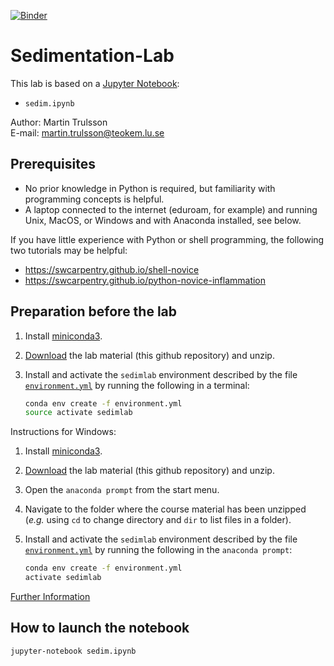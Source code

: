[![Binder](https://mybinder.org/badge_logo.svg)](https://mybinder.org/v2/gh/trulle82/Sedimentation-Lab/HEAD?labpath=https%3A%2F%2Fgithub.com%2Ftrulle82%2FSedimentation-Lab%2Fblob%2Fmain%2Fsedim.ipynb)

# Sedimentation-Lab

This lab is based on a [Jupyter Notebook](http://jupyter.org):
- `sedim.ipynb`

Author: Martin Trulsson<br>
E-mail: martin.trulsson@teokem.lu.se 

## Prerequisites

- No prior knowledge in Python is required, but familiarity with programming concepts is helpful.
- A laptop connected to the internet (eduroam, for example) and running Unix, MacOS, or Windows and with Anaconda installed, see below.

If you have little experience with Python or shell programming, the following two tutorials may be helpful:

- https://swcarpentry.github.io/shell-novice
- https://swcarpentry.github.io/python-novice-inflammation

## Preparation before the lab

1. Install [miniconda3](https://conda.io/miniconda.html).
2. [Download](https://github.com/gitesei/Sedimentation-Lab/archive/master.zip) the lab material
   (this github repository) and unzip.
3. Install and activate the `sedimlab` environment described by the file [`environment.yml`](/environment.yml)
   by running the following in a terminal:

   ```bash
   conda env create -f environment.yml
   source activate sedimlab
   ```
Instructions for Windows: 
1. Install [miniconda3](https://conda.io/miniconda.html).
2. [Download](https://github.com/gitesei/Sedimentation-Lab/archive/master.zip) the lab material (this github repository)
   and unzip.
3. Open the `anaconda prompt` from the start menu.
4. Navigate to the folder where the course material has been unzipped (_e.g._ using `cd` to change directory
   and `dir` to list files in a folder).
5. Install and activate the `sedimlab` environment described by the file [`environment.yml`](/environment.yml)
   by running the following in the `anaconda prompt`:

   ```bash
   conda env create -f environment.yml
   activate sedimlab
   ```
[Further Information](https://conda.io/docs/user-guide/tasks/manage-environments.html#creating-an-environment-from-an-environment-yml-file)

## How to launch the notebook

~~~ bash
jupyter-notebook sedim.ipynb
~~~
